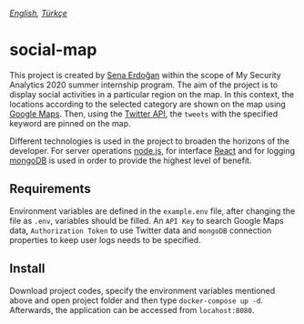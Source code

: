 *[English](README.md), [Türkçe](README.tr.md)*

# social-map

This project is created by [Sena Erdoğan](https://github.com/senaerdogan) within the scope of My Security Analytics 2020 summer internship program. The aim of the project is to display social activities in a particular region on the map. In this context, the locations according to the selected category are shown on the map using [Google Maps](https://developers.google.com/maps/documentation/javascript/get-api-key). Then, using the [Twitter API](https://developer.twitter.com/en/docs/twitter-api), the `tweets` with the specified keyword are pinned on the map.

Different technologies is used in the project to broaden the horizons of the developer. For server operations [node.js](https://nodejs.org/en/), for interface [React](https://reactjs.org/) and for logging [mongoDB](https://www.mongodb.com/) is used in order to provide the highest level of benefit.

## Requirements

Environment variables are defined in the `example.env` file, after changing the file as `.env`, variables should be filled. An `API Key` to search Google Maps data, `Authorization Token` to use Twitter data and `mongoDB` connection properties to keep user logs needs to be specified.

## Install

Download project codes, specify the environment variables mentioned above and open project folder and then type `docker-compose up -d`. Afterwards, the application can be accessed from `locahost:8080`.